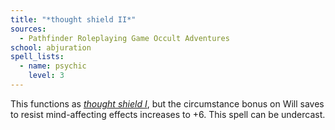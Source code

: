 ```yaml
---
title: "*thought shield II*"
sources:
  - Pathfinder Roleplaying Game Occult Adventures
school: abjuration
spell_lists:
  - name: psychic
    level: 3
---
```


This functions as [*thought shield I*](/spells/thought-shield-i/), but the circumstance bonus on Will saves to resist mind-affecting effects increases to +6. This spell can be undercast.
